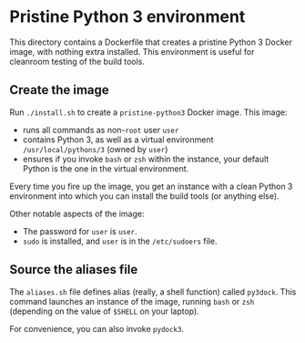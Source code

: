 # Pristine Python 3 environment

This directory contains a Dockerfile that creates a pristine Python 3 
Docker image, with nothing extra installed. This environment is useful 
for cleanroom testing of the build tools.

## Create the image

Run `./install.sh` to create a `pristine-python3` Docker image. This image:

- runs all commands as non-`root` user `user`
- contains Python 3, as well as a virtual environment `/usr/local/pythons/3`
  (owned by `user`)
- ensures if you invoke `bash` or `zsh` within the instance, your default
  Python is the one in the virtual environment.

Every time you fire up the image, you get an instance with a clean Python 3
environment into which you can install the build tools (or anything else).

Other notable aspects of the image:

- The password for `user` is `user`.
- `sudo` is installed, and `user` is in the `/etc/sudoers` file.

## Source the aliases file 

The `aliases.sh` file defines alias (really, a shell function) called `py3dock`.
This command launches an instance of the image, running `bash` or `zsh` 
(depending on the value of `$SHELL` on your laptop).

For convenience, you can also invoke `pydock3`.
